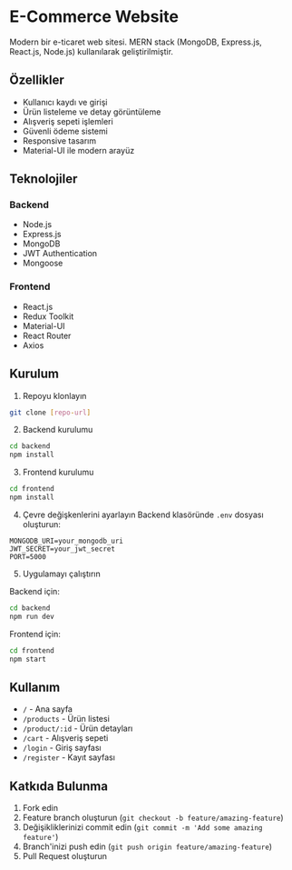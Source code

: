 # E-Commerce Website

Modern bir e-ticaret web sitesi. MERN stack (MongoDB, Express.js, React.js, Node.js) kullanılarak geliştirilmiştir.

## Özellikler

- Kullanıcı kaydı ve girişi
- Ürün listeleme ve detay görüntüleme
- Alışveriş sepeti işlemleri
- Güvenli ödeme sistemi
- Responsive tasarım
- Material-UI ile modern arayüz

## Teknolojiler

### Backend
- Node.js
- Express.js
- MongoDB
- JWT Authentication
- Mongoose

### Frontend
- React.js
- Redux Toolkit
- Material-UI
- React Router
- Axios

## Kurulum

1. Repoyu klonlayın
```bash
git clone [repo-url]
```

2. Backend kurulumu
```bash
cd backend
npm install
```

3. Frontend kurulumu
```bash
cd frontend
npm install
```

4. Çevre değişkenlerini ayarlayın
Backend klasöründe `.env` dosyası oluşturun:
```
MONGODB_URI=your_mongodb_uri
JWT_SECRET=your_jwt_secret
PORT=5000
```

5. Uygulamayı çalıştırın

Backend için:
```bash
cd backend
npm run dev
```

Frontend için:
```bash
cd frontend
npm start
```

## Kullanım

- `/` - Ana sayfa
- `/products` - Ürün listesi
- `/product/:id` - Ürün detayları
- `/cart` - Alışveriş sepeti
- `/login` - Giriş sayfası
- `/register` - Kayıt sayfası

## Katkıda Bulunma

1. Fork edin
2. Feature branch oluşturun (`git checkout -b feature/amazing-feature`)
3. Değişikliklerinizi commit edin (`git commit -m 'Add some amazing feature'`)
4. Branch'inizi push edin (`git push origin feature/amazing-feature`)
5. Pull Request oluşturun 